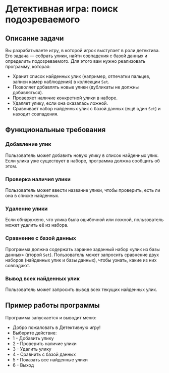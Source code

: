 # Детективная игра: поиск подозреваемого

## Описание задачи

Вы разрабатываете игру, в которой игрок выступает в роли детектива. Его задача — собрать улики, найти совпадения с базой данных и определить подозреваемого. Для этого вам нужно реализовать программу, которая:

- Хранит список найденных улик (например, отпечатки пальцев, записи камер наблюдения) в коллекции `Set`.
- Позволяет добавлять новые улики (дубликаты не должны добавляться).
- Проверяет наличие конкретной улики в наборе.
- Удаляет улику, если она оказалась ложной.
- Сравнивает набор найденных улик с базой данных (ещё один `Set`) и находит совпадения.

## Функциональные требования

### Добавление улик
Пользователь может добавить новую улику в список найденных улик. Если улика уже существует в наборе, программа должна сообщить об этом.

### Проверка наличия улики
Пользователь может ввести название улики, чтобы проверить, есть ли она в списке найденных.

### Удаление улики
Если обнаружено, что улика была ошибочной или ложной, пользователь может удалить её из набора.

### Сравнение с базой данных
Программа должна содержать заранее заданный набор «улик из базы данных» (второй `Set`). Пользователь может запросить сравнение двух наборов (найденных улик и базы данных), чтобы узнать, какие из них совпадают.

### Вывод всех найденных улик
Пользователь может запросить вывод всех текущих найденных улик.

## Пример работы программы

Программа запускается и выводит меню:
- Добро пожаловать в Детективную игру!
- Выберите действие:
- 1 - Добавить улику
- 2 - Проверить наличие улики
- 3 - Удалить улику
- 4 - Сравнить с базой данных
- 5 - Показать все найденные улики
- 6 - Выход
